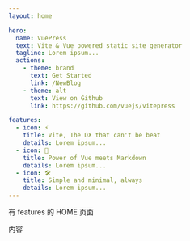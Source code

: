 ```yaml
---
layout: home

hero:
  name: VuePress
  text: Vite & Vue powered static site generator
  tagline: Lorem ipsum...
  actions:
    - theme: brand
      text: Get Started
      link: /NewBlog
    - theme: alt
      text: View on Github
      link: https://github.com/vuejs/vitepress

features:
  - icon: ⚡
    title: Vite, The DX that can't be beat
    details: Lorem ipsum...
  - icon: 🖖
    title: Power of Vue meets Markdown
    details: Lorem ipsum...
  - icon: 🛠️
    title: Simple and minimal, always
    details: Lorem ipsum...
---
```


有 features 的 HOME 页面

内容
